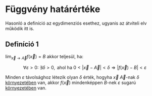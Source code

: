 # Függvény határértéke

Hasonló a definíció az egydimenziós esethez, ugyanis az átviteli elv működik itt is.

## Definíció 1
$\lim_{\vec{x} \to \vec{A}}f(\vec{x})=B$ akkor teljesül, ha:


$$\forall \varepsilon>0:\  \exists \delta>0, \text{ ahol ha } 0<|\vec{x}-\vec{A}|<\delta \Rightarrow |f(\vec{x})-B|<\varepsilon$$

Minden $\varepsilon$ távolsághoz létezik olyan $\delta$ érték, hogyha $\vec{x}$ $\vec{A}$-nak $\delta$ [környezetében](kornyezet.md) van, akkor $f(\vec{x})$ mindenképpen $B$-nek $\varepsilon$ sugarú [környezetében](kornyezet.md) van.
